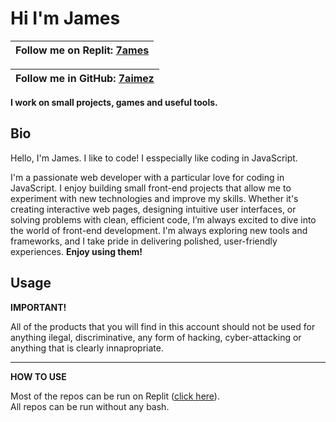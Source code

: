 <h1>Hi I'm James</h1>

| Follow me on Replit: [7ames](https://replit.com/@7ames/) |
| -------------------------------------------------------------|

| Follow me in GitHub: [7aimez](https://github.com/7aimez/) |
| -------------------------------------------------------------|


<strong>I work on small projects, games and useful tools.</strong>

<h2>Bio</h2>

<p>Hello, I'm James. I like to code! I esspecially like coding in JavaScript.</p>

I'm a passionate web developer with a particular love for coding in JavaScript. I enjoy building small front-end projects that allow me to experiment with new technologies and improve my skills. Whether it's creating interactive web pages, designing intuitive user interfaces, or solving problems with clean, efficient code, I’m always excited to dive into the world of front-end development. I'm always exploring new tools and frameworks, and I take pride in delivering polished, user-friendly experiences.
**Enjoy using them!**

<h2>Usage</h2>

<strong>IMPORTANT!</strong>
<p>All of the products that you will find in this account should not be used for anything ilegal, discriminative, any form of hacking, cyber-attacking or anything that is clearly innapropriate.</p>

<hr>

<strong>HOW TO USE</strong>

Most of the repos can be run on Replit ([click here](replit.com/@7ames)).  
All repos can be run without any bash.
